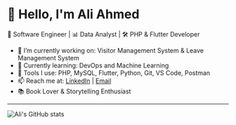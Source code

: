 # 👋 Hello, I'm Ali Ahmed

🎯 Software Engineer | 📊 Data Analyst | 🛠️ PHP & Flutter Developer

- 🔭 I’m currently working on: Visitor Management System & Leave Management System
- 🌱 Currently learning: DevOps and Machine Learning
- 💼 Tools I use: PHP, MySQL, Flutter, Python, Git, VS Code, Postman
- 📫 Reach me at: [LinkedIn](https://www.linkedin.com/in/aliahmed-businessdevelopementmanager/) | [Email](mailto:ali22gali@gmail.com.com)
- 📚 Book Lover & Storytelling Enthusiast

---

![Ali's GitHub stats](https://github-readme-stats.vercel.app/api?username=ali-ahmed&show_icons=true&theme=default)
